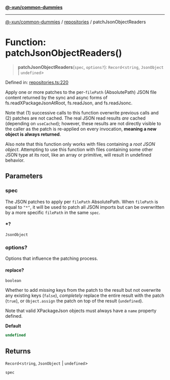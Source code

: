 [**@-xun/common-dummies**](../../README.md)

***

[@-xun/common-dummies](../../README.md) / [repositories](../README.md) / patchJsonObjectReaders

# Function: patchJsonObjectReaders()

> **patchJsonObjectReaders**(`spec`, `options?`): `Record`\<`string`, `JsonObject` \| `undefined`\>

Defined in: [repositories.ts:220](https://github.com/Xunnamius/test-utils/blob/de9965351aa6d4d052b49deb0c1a9747dc8792db/packages/common-dummies/src/repositories.ts#L220)

Apply one or more patches to the per-`filePath` (AbsolutePath) JSON
file content returned by the sync and async forms of
fs.readXPackageJsonAtRoot, fs.readJson, and
fs.readJsonc.

Note that (1) successive calls to this function overwrite previous calls and
(2) patches are not cached. The real JSON read results _are_ cached
(depending on `useCached`); however, these results are not directly visible
to the caller as the patch is re-applied on every invocation, **meaning a new
object is always returned**.

Also note that this function only works with files containing a _root JSON
object_. Attempting to use this function with files containing some other
JSON type at its root, like an array or primitive, will result in undefined
behavior.

## Parameters

### spec

The JSON patches to apply per `filePath` AbsolutePath. When
`filePath` is equal to `"*"`, it will be used to patch all JSON
imports but can be overwritten by a more specific `filePath` in the same
`spec`.

#### *?

`JsonObject`

### options?

Options that influence the patching process.

#### replace?

`boolean`

Whether to add _missing_ keys from the patch to the result but not
overwrite any existing keys (`false`), _completely_ replace the entire
result with the patch (`true`), or `Object.assign` the patch on top of
the result (`undefined`).

Note that valid XPackageJson objects must always have a `name`
property defined.

**Default**

```ts
undefined
```

## Returns

`Record`\<`string`, `JsonObject` \| `undefined`\>

`spec`
